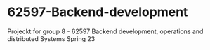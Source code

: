 # 62597-Backend-development
Projeckt for group 8 - 62597 Backend development, operations and distributed Systems Spring 23
